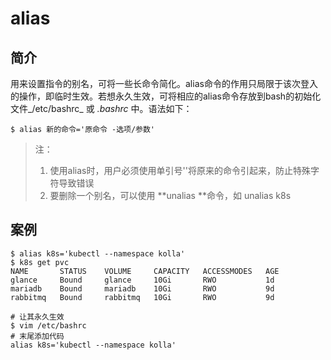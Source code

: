 # alias
## 简介
用来设置指令的别名，可将一些长命令简化。alias命令的作用只局限于该次登入的操作，即临时生效。若想永久生效，可将相应的alias命令存放到bash的初始化文件_/etc/bashrc_ 或 _.bashrc_ 中。语法如下：

```
$ alias 新的命令='原命令 -选项/参数'
```

> 注：
>
> 1. 使用alias时，用户必须使用单引号''将原来的命令引起来，防止特殊字符导致错误
> 2. 要删除一个别名，可以使用 **unalias **命令，如 unalias k8s

## 案例

```
$ alias k8s='kubectl --namespace kolla'
$ k8s get pvc
NAME       STATUS    VOLUME     CAPACITY   ACCESSMODES   AGE
glance     Bound     glance     10Gi       RWO           1d
mariadb    Bound     mariadb    10Gi       RWO           9d
rabbitmq   Bound     rabbitmq   10Gi       RWO           9d

# 让其永久生效
$ vim /etc/bashrc
# 末尾添加代码
alias k8s='kubectl --namespace kolla'
```